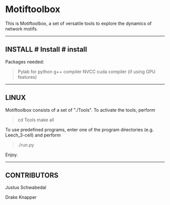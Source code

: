 Motiftoolbox
============

This is Motiftoolbox, a set of versatile tools to explore the dynamics of network motifs.




-------------------------------------------
INSTALL # Install # install
-------------------------------------------

Packages needed:
> Pylab for python
> g++ compiler
> NVCC cuda compiler (if using GPU features)


-------------------------------------------
LINUX
-------------------------------------------

Motiftoolbox consists of a set of "./Tools".  To activate the tools, perform

> cd Tools
> make all

To use predefined programs, enter one of the program directories (e.g.
Leech_3-cell) and perform

> ./run.py



Enjoy.



-------------------------------------------
CONTRIBUTORS
-------------------------------------------

Justus Schwabedal

Drake Knapper

